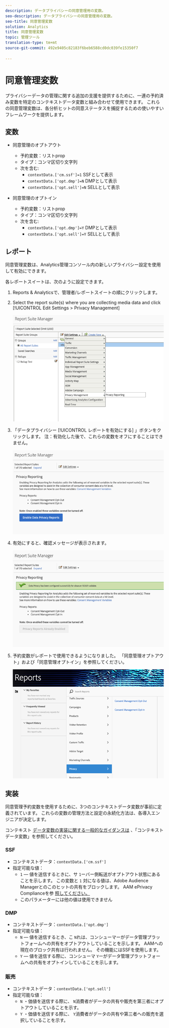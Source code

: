 ```yaml
---
description: データプライバシーの同意管理用の変数。
seo-description: データプライバシーの同意管理用の変数。
seo-title: 同意管理変数
solution: Analytics
title: 同意管理変数
topic: 管理ツール
translation-type: tm+mt
source-git-commit: 492e9405c82183f6beb6588cd0dc039fe15350f7

---
```



# 同意管理変数

プライバシーデータの管理に関する追加の支援を提供するために、一連の予約済み変数を特定のコンテキストデータ変数と組み合わせて使用できます。
これらの同意管理変数は、各分析ヒットの同意ステータスを捕捉するための使いやすいフレームワークを提供します。

## 変数

* 同意管理のオプトアウト
   * 予約変数：リストprop
   * タイプ：コンマ区切り文字列
   * 次を含む:
      * `contextData.['cm.ssf']=1` SSFとして表示
      * `contextData.['opt.dmp']=N` DMPとして表示
      * `contextData.['opt.sell']=N` SELLとして表示

* 同意管理のオプトイン
   * 予約変数：リストprop
   * タイプ：コンマ区切り文字列
   * 次を含む:
      * `contextData.['opt.dmp']=Y` DMPとして表示
      * `contextData.['opt.sell']=Y` SELLとして表示

## レポート

同意管理変数は、Analytics管理コンソール内の新しいプライバシー設定を使用して有効にできます。

各レポートスイートは、次のように設定できます。
1. Reports &amp; Analyticsで、管理者/レポートスイートの順にクリックします。
1. Select the report suite(s) where you are collecting media data and click [!UICONTROL Edit Settings &gt; Privacy Management]

   ![](assets/rsm-privacy-select.png)

1. 「データプライバシー [!UICONTROL レポートを有効にする] 」ボタンをクリックします。  注：有効化した後で、これらの変数をオフにすることはできません。

   ![](assets/rsm-privacy-enable.png)

1. 有効にすると、確認メッセージが表示されます。

   ![](assets/rsm-privacy-config.png)

1. 予約変数がレポートで使用できるようになりました。  「同意管理オプトアウト」および「同意管理オプトイン」を参照してください。

   ![](assets/rsm-privacy-reports.png)

## 実装

同意管理予約変数を使用するために、3つのコンテキストデータ変数が事前に定義されています。  これらの変数の管理方法と設定の永続化方法は、各導入エンジニアが決定します。

コンテキスト [データ変数の実装に関する一般的なガイダンスは](https://docs.adobe.com/help/en/analytics/implementation/javascript-implementation/variables-analytics-reporting/context-data-variables.html) 、「コンテキストデータ変数」を参照してください。

### SSF

* コンテキストデータ：`contextData.['cm.ssf']`
* 指定可能な値：
   * `1`  — 値を送信するときに、サ `1`ーバー側転送がオプトアウト状態にあることを示します。 この変数と `1` 対になる値は、Adobe Audience Managerとのこのヒットの共有をブロックします。 AAM ePrivacy Complianceを参 [照してください。](https://docs.adobe.com/help/en/analytics/integration/audience-analytics/audience-analytics-workflow/ssf-gdpr.html)
   * このパラメーターには他の値は使用できません

### DMP

* コンテキストデータ：`contextData.['opt.dmp']`
* 指定可能な値：
   * `N`  — 値を送信するとき、こ `N`れは、コンシューマーがデータ管理プラットフォームへの共有をオプトアウトしていることを示します。 AAMへの現在のブロック共有は行われません。  その機能にはSSFを使用します。
   * `Y`  — 値を送信する際に、コンシューマ `Y`ーがデータ管理プラットフォームへの共有をオプトインしていることを示します。

### 販売

* コンテキストデータ：`contextData.['opt.sell']`
* 指定可能な値：
   * `N` ・価値を送信する際に、 `N`消費者がデータの共有や販売を第三者にオプトアウトしていることを示す。
   * `Y` ・価値を送信する際に、 `Y`消費者がデータの共有や第三者への販売を選択していることを示す。
